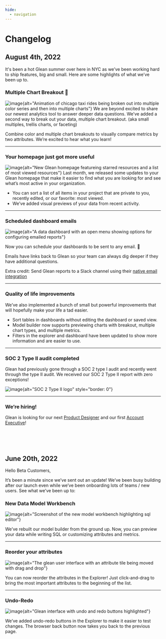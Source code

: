 ```yaml
---
hide:
  - navigation
---
```


# Changelog

## August 4th, 2022

It's been a hot Glean summer over here in NYC as we’ve been working hard to ship features, big and small. Here are some highlights of what we’ve been up to.

### Multiple Chart Breakout 🎉
![image](/assets/product_updates/220803_trellis.gif){alt="Animation of chicago taxi rides being broken out into multiple color series and then into multiple charts"}
We are beyond excited to share our newest analytics tool to answer deeper data questions. We’ve added a second way to break out your data, multiple chart breakout. (aka small multiples, trellis charts, or faceting)

Combine color and multiple chart breakouts to visually compare metrics by two attributes. We’re excited to hear what you learn!

---

### Your homepage just got more useful
![image](/assets/product_updates/220803_homepage.png){alt="New Glean homepage featureing starred resources and a list of most viewed resources"}
Last month, we released some updates to your Glean homepage that make it easier to find what you are looking for and see what’s most active in your organization.
* You can sort a list of all items in your project that are private to you, recently edited, or our favorite: most viewed.
* We’ve added visual previews of your data from recent activity.

---

### Scheduled dashboard emails
![image](/assets/product_updates/220803_dashboard_reports.png){alt="A data dashboard with an open menu showing options for configuring emailed reports"}

Now you can schedule your dashboards to be sent to any email. 🥳

Emails have links back to Glean so your team can always dig deeper if they have additional questions.

Extra credit: Send Glean reports to a Slack channel using their [native email integration](https://nyc.us3.list-manage.com/track/click?u=6300d55bcba31646550d3c1e4&id=06a81c7c2b&e=454d9cfee6)

---

### Quality of life improvements

We’ve also implemented a bunch of small but powerful improvements that will hopefully make your life a tad easier.

* Sort tables in dashboards without editing the dashboard or saved view.
* Model builder now supports previewing charts with breakout, multiple chart types, and multiple metrics.
* Filters in the explorer and dashboard have been updated to show more information and are easier to use.

---

### SOC 2 Type II audit completed

Glean had previously gone through a SOC 2 type I audit and recently went through the type II audit. We received our SOC 2 Type II report with zero exceptions!

![image](/assets/product_updates/220803_soc2.png){alt="SOC 2 Type II logo" style="border: 0"}

---

### We’re hiring!

Glean is looking for our next [Product Designer](https://glean.io/open-roles/product-designer) and our first [Account Executive](https://glean.io/open-roles/account-executive)!

<br />
<br />
<br />

## June 20th, 2022

Hello Beta Customers,

It’s been a minute since we’ve sent out an update! We’ve been busy building after our launch even while we’ve been onboarding lots of teams / new users. See what we’ve been up to:


### New Data Model Workbench

![image](/assets/product_updates/220620_model_workbench.png){alt="Screenshot of the new model workbench highlighting sql editor"}

We’ve rebuilt our model builder from the ground up. Now, you can preview your data while writing SQL or customizing attributes and metrics.

---

### Reorder your attributes

![image](/assets/product_updates/220620_reorder_attributes.png){alt="The glean user interface with an attribute tile being moved with drag and drop"}

You can now reorder the attributes in the Explorer! Just click-and-drag to bring the most important attributes to the beginning of the list.

---

### Undo-Redo

![image](/assets/product_updates/220622_undo_redo.png){alt="Glean interface with undo and redo buttons highlighted"}

We’ve added undo-redo buttons in the Explorer to make it easier to test changes. The browser back button now takes you back to the previous page.
